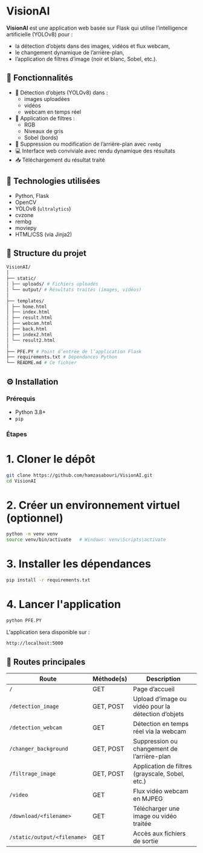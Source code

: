 # VisionAI

**VisionAI** est une application web basée sur Flask qui utilise l’intelligence artificielle (YOLOv8) pour :
- la détection d’objets dans des images, vidéos et flux webcam,
- le changement dynamique de l’arrière-plan,
- l’application de filtres d’image (noir et blanc, Sobel, etc.).

## 🚀 Fonctionnalités

- 🎯 Détection d’objets (YOLOv8) dans :
  - images uploadées
  - vidéos
  - webcam en temps réel
- 🎨 Application de filtres :
  - RGB
  - Niveaux de gris
  - Sobel (bords)
- 🧼 Suppression ou modification de l’arrière-plan avec `rembg`
- 💻 Interface web conviviale avec rendu dynamique des résultats
- 📥 Téléchargement du résultat traité

## 🧠 Technologies utilisées

- Python, Flask
- OpenCV
- YOLOv8 (`ultralytics`)
- cvzone
- rembg
- moviepy
- HTML/CSS (via Jinja2)

## 📁 Structure du projet
```bash
VisionAI/
│
├── static/
│ ├── uploads/ # Fichiers uploadés
│ └── output/ # Résultats traités (images, vidéos)
│
├── templates/
│ ├── home.html
│ ├── index.html
│ ├── result.html
│ ├── webcam.html
│ ├── back.html
│ ├── index2.html
│ └── result2.html
│
├── PFE.PY # Point d’entrée de l’application Flask
├── requirements.txt # Dépendances Python
└── README.md # Ce fichier
```


## ⚙️ Installation

### Prérequis
- Python 3.8+
- `pip`

### Étapes


# 1. Cloner le dépôt
```bash
git clone https://github.com/hamzasabouri/VisionAI.git
cd VisionAI
```

# 2. Créer un environnement virtuel (optionnel)
```bash
python -m venv venv
source venv/bin/activate   # Windows: venv\Scripts\activate
```

# 3. Installer les dépendances
```bash
pip install -r requirements.txt
```
# 4. Lancer l'application
```bash
python PFE.PY
```
L'application sera disponible sur : 
```bash
http://localhost:5000
```
## 🧪 Routes principales

| Route                 | Méthode(s)     | Description                                        |
|----------------------|----------------|----------------------------------------------------|
| `/`                  | GET            | Page d’accueil                                     |
| `/detection_image`   | GET, POST      | Upload d’image ou vidéo pour la détection d’objets|
| `/detection_webcam`  | GET            | Détection en temps réel via la webcam              |
| `/changer_background`| GET, POST      | Suppression ou changement de l’arrière-plan        |
| `/filtrage_image`    | GET, POST      | Application de filtres (grayscale, Sobel, etc.)    |
| `/video`             | GET            | Flux vidéo webcam en MJPEG                         |
| `/download/<filename>`| GET           | Télécharger une image ou vidéo traitée             |
| `/static/output/<filename>` | GET     | Accès aux fichiers de sortie                       |
